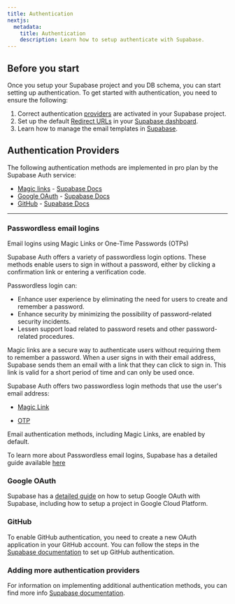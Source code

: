 ```yaml
---
title: Authentication
nextjs:
  metadata:
    title: Authentication
    description: Learn how to setup authenticate with Supabase.
---
```



## Before you start

Once you setup your Supabase project and you DB schema, you can start setting up authentication. To get started with authentication, you need to ensure the following:

1. Correct authentication [providers](https://supabase.com/dashboard/project/fzdjbfodwpffldokqknz/auth/providers) are activated in your Supabase project.
2. Set up the default [Redirect URLs](https://supabase.com/docs/guides/auth/concepts/redirect-urls) in your [Supabase dashboard](https://supabase.com/dashboard/project/_/auth/url-configuration).
3. Learn how to manage the email templates in [Supabase](https://supabase.com/docs/guides/auth/auth-email-templates).

## Authentication Providers

The following authentication methods are implemented in pro plan by the Supabase Auth service:

- [Magic links](/guides/authentication#passwordless-email-logins) - [Supabase Docs](https://supabase.com/docs/guides/auth/auth-email-passwordless?queryGroups=language&language=js)
- [Google OAuth](/guides/authentication#google-oauth) - [Supabase Docs](https://supabase.com/docs/guides/auth/social-login/auth-google)
- [GitHub](/guides/authentication#github) - [Supabase Docs](https://supabase.com/docs/guides/auth/social-login/auth-github?queryGroups=language&language=js)

---

### Passwordless email logins

Email logins using Magic Links or One-Time Passwords (OTPs)

Supabase Auth offers a variety of passwordless login options. These methods enable users to sign in without a password, either by clicking a confirmation link or entering a verification code.

Passwordless login can:

- Enhance user experience by eliminating the need for users to create and remember a password.
- Enhance security by minimizing the possibility of password-related security incidents.
- Lessen support load related to password resets and other password-related procedures.

Magic links are a secure way to authenticate users without requiring them to remember a password. When a user signs in with their email address, Supabase sends them an email with a link that they can click to sign in. This link is valid for a short period of time and can only be used once.

Supabase Auth offers two passwordless login methods that use the user's email address:

- [Magic Link](https://supabase.com/docs/guides/auth/auth-email-passwordless?queryGroups=language&language=js#with-magic-link)

- [OTP](https://supabase.com/docs/guides/auth/auth-email-passwordless?queryGroups=language&language=js#with-otp)

Email authentication methods, including Magic Links, are enabled by default.

To learn more about Passwordless email logins, Supabase has a detailed guide available [here](https://supabase.com/docs/guides/auth/auth-email-passwordless?queryGroups=language&language=jsa)

### Google OAuth

Supabase has a [detailed guide](https://supabase.com/docs/guides/auth/social-login/auth-google) on how to setup Google OAuth with Supabase, including how to setup a project in Google Cloud Platform.

### GitHub

To enable GitHub authentication, you need to create a new OAuth application in your GitHub account. You can follow the steps in the [Supabase documentation](https://supabase.com/docs/guides/auth/social-login/auth-github?queryGroups=language&language=js) to set up GitHub authentication.

### Adding more authentication providers

For information on implementing additional authentication methods, you can find more info [Supabase documentation](https://supabase.com/docs/guides/auth/social-login).
